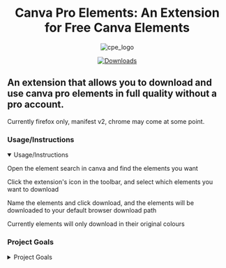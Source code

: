 <h1 align="center">
  Canva Pro Elements: An Extension for Free Canva Elements
</h1>


<div align="center">

![cpe_logo]([https://github.com/hannibal002/SkyHanni/assets/24389977/2f52afa0-0330-434e-ba1c-f2affee96bc1](https://raw.githubusercontent.com/fivepandasna/Canva-Pro-Elements/main/assets/logo-80.png))

[![Downloads](https://img.shields.io/github/downloads/fivepandasna/canva-pro-elements/total?label=downloads&color=208a19&logo=github&style=for-the-badge)](https://github.com/fivepandasna/Canva-Pro-Elements/releases)
</div>

## An extension that allows you to download and use canva pro elements in full quality without a pro account.
Currently firefox only, manifest v2, chrome may come at some point.

### Usage/Instructions
<details open>
  <summary>Usage/Instructions</summary>

Open the element search in canva and find the elements you want

Click the extension's icon in the toolbar, and select which elements you want to download

Name the elements and click download, and the elements will be downloaded to your default browser download path

Currently elements will only download in their original colours
</details>

### Project Goals
<details>
  <summary>Project Goals</summary>
    
The current main goal of this project is to allow users to easily download and use canva pro elements for free and without loss

In the future, I hope for this extension to automatically add pro elements to projects with customizable colours when right clicked in a context menu
</details>
